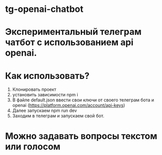 # tg-openai-chatbot

# Экспериментальный телеграм чатбот с использованием api openai.

# Как использовать?

1. Клонировать проект 
2. установить зависимости npm i
3. В файле default.json ввести свои ключи от своего телеграм бота и openai (https://platform.openai.com/account/api-keys)
4. Далее запускаем npm run dev
5. Заходим в телеграм и запускаем свой бот. 

# Можно задавать вопросы текстом или голосом
